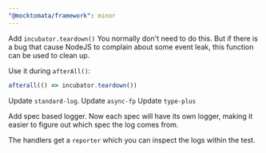 ```yaml
---
"@mocktomata/framework": minor
---
```


Add `incubator.teardown()`
You normally don't need to do this.
But if there is a bug that cause NodeJS to complain about some event leak,
this function can be used to clean up.

Use it during `afterAll()`:

```ts
afterall(() => incubator.teardown())
```

Update `standard-log`.
Update `async-fp`
Update `type-plus`

Add spec based logger.
Now each spec will have its own logger,
making it easier to figure out which spec the log comes from.

The handlers get a `reporter` which you can inspect the logs within the test.
